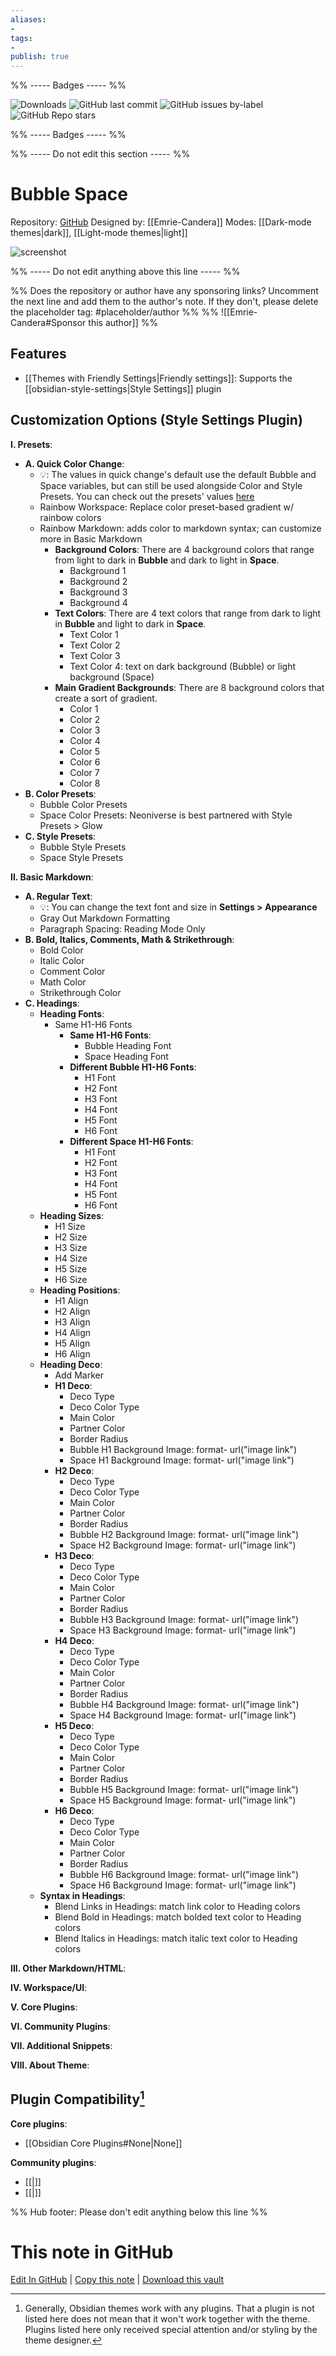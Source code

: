 ```yaml
---
aliases:
- 
tags: 
- 
publish: true
---
```


%% ----- Badges ----- %%

![Downloads](https://img.shields.io/badge/downloads-26209-573E7A?style=for-the-badge&logo=)
![GitHub last commit](https://img.shields.io/github/last-commit/Emrie-Candera/Bubble-Space-Theme?color=573E7A&label=last%20update&logo=github&style=for-the-badge)
![GitHub issues by-label](https://img.shields.io/github/issues/Emrie-Candera/Bubble-Space-Theme/help%20wanted?color=573E7A&logo=github&style=for-the-badge) 
![GitHub Repo stars](https://img.shields.io/github/stars/Emrie-Candera/Bubble-Space-Theme?color=573E7A&logo=github&style=for-the-badge)

%% ----- Badges ----- %%

%% ----- Do not edit this section ----- %%

# Bubble Space

Repository: [GitHub](https://github.com/Emrie-Candera/Bubble-Space-Theme)
Designed by: [[Emrie-Candera]]
Modes: [[Dark-mode themes|dark]], [[Light-mode themes|light]]



![screenshot](https://github.com/Emrie-Candera/Bubble-Space-Theme/raw/HEAD/screenshot.png)

%% ----- Do not edit anything above this line ----- %% 

%% Does the repository or author have any sponsoring links? Uncomment the next line and add them to the author's note. If they don't, please delete the placeholder tag: #placeholder/author %%
%% ![[Emrie-Candera#Sponsor this author]] %%


## Features

- [[Themes with Friendly Settings|Friendly settings]]: Supports the [[obsidian-style-settings|Style Settings]] plugin

## Customization Options (Style Settings Plugin) 

**I. Presets**: 
- **A. Quick Color Change**: 
    - 💡: The values in quick change's default use the default Bubble and Space variables, but can still be used alongside Color and Style Presets. You can check out the presets' values [here]()
    - Rainbow Workspace: Replace color preset-based gradient w/ rainbow colors
    - Rainbow Markdown: adds color to markdown syntax; can customize more in Basic Markdown
        - **Background Colors**: There are 4 background colors that range from light to dark in **Bubble** and dark to light in **Space**.
            - Background 1
            - Background 2
            - Background 3
            - Background 4
        - **Text Colors**: There are 4 text colors that range from dark to light in **Bubble** and light to dark in **Space**.
            - Text Color 1
            - Text Color 2
            - Text Color 3
            - Text Color 4: text on dark background (Bubble) or light background (Space)
        - **Main Gradient Backgrounds**: There are 8 background colors that create a sort of gradient.
            - Color 1
            - Color 2
            - Color 3
            - Color 4
            - Color 5
            - Color 6
            - Color 7
            - Color 8
- **B. Color Presets**: 
    - Bubble Color Presets
    - Space Color Presets: Neoniverse is best partnered with Style Presets > Glow
- **C. Style Presets**: 
    - Bubble Style Presets
    - Space Style Presets

**II. Basic Markdown**: 
- **A. Regular Text**: 
    - 💡: You can change the text font and size in **Settings > Appearance**
    - Gray Out Markdown Formatting
    - Paragraph Spacing: Reading Mode Only
- **B. Bold, Italics, Comments, Math & Strikethrough**: 
    - Bold Color
    - Italic Color
    - Comment Color
    - Math Color
    - Strikethrough Color
- **C. Headings**: 
    - **Heading Fonts**: 
        - Same H1-H6 Fonts
            - **Same H1-H6 Fonts**: 
                - Bubble Heading Font
                - Space Heading Font
            - **Different Bubble H1-H6 Fonts**: 
                - H1 Font
                - H2 Font
                - H3 Font
                - H4 Font
                - H5 Font
                - H6 Font
            - **Different Space H1-H6 Fonts**: 
                - H1 Font
                - H2 Font
                - H3 Font
                - H4 Font
                - H5 Font
                - H6 Font
    - **Heading Sizes**: 
        - H1 Size
        - H2 Size
        - H3 Size
        - H4 Size
        - H5 Size
        - H6 Size
    - **Heading Positions**: 
        - H1 Align
        - H2 Align
        - H3 Align
        - H4 Align
        - H5 Align
        - H6 Align
    - **Heading Deco**: 
        - Add Marker
        - **H1 Deco**: 
            - Deco Type
            - Deco Color Type
            - Main Color
            - Partner Color
            - Border Radius
            - Bubble H1 Background Image: format- url("image link")
            - Space H1 Background Image: format- url("image link")
        - **H2 Deco**: 
            - Deco Type
            - Deco Color Type
            - Main Color
            - Partner Color
            - Border Radius
            - Bubble H2 Background Image: format- url("image link")
            - Space H2 Background Image: format- url("image link")
        - **H3 Deco**: 
            - Deco Type
            - Deco Color Type
            - Main Color
            - Partner Color
            - Border Radius
            - Bubble H3 Background Image: format- url("image link")
            - Space H3 Background Image: format- url("image link")
        - **H4 Deco**: 
            - Deco Type
            - Deco Color Type
            - Main Color
            - Partner Color
            - Border Radius
            - Bubble H4 Background Image: format- url("image link")
            - Space H4 Background Image: format- url("image link")
        - **H5 Deco**: 
            - Deco Type
            - Deco Color Type
            - Main Color
            - Partner Color
            - Border Radius
            - Bubble H5 Background Image: format- url("image link")
            - Space H5 Background Image: format- url("image link")
        - **H6 Deco**: 
            - Deco Type
            - Deco Color Type
            - Main Color
            - Partner Color
            - Border Radius
            - Bubble H6 Background Image: format- url("image link")
            - Space H6 Background Image: format- url("image link")
    - **Syntax in Headings**: 
        - Blend Links in Headings: match link color to Heading colors
        - Blend Bold in Headings: match bolded text color to Heading colors
        - Blend Italics in Headings: match italic text color to Heading colors

**III. Other Markdown/HTML**: 

**IV. Workspace/UI**: 

**V. Core Plugins**: 

**VI. Community Plugins**: 

**VII. Additional Snippets**: 

**VIII. About Theme**: 

## Plugin Compatibility[^1]

**Core plugins**:
- [[Obsidian Core Plugins#None|None]]

**Community plugins**:
- [[<plugin-id>|<plugin-id>]]
- [[<plugin-id>|<plugin-id>]]

[^1]: Generally, Obsidian themes work with any plugins. That a plugin is not listed here does not mean that it won't work together with the theme. Plugins listed here only received special attention and/or styling by the theme designer.

%% Hub footer: Please don't edit anything below this line %%

# This note in GitHub

<span class="git-footer">[Edit In GitHub](https://github.dev/obsidian-community/obsidian-hub/blob/main/02%20-%20Community%20Expansions/02.05%20All%20Community%20Expansions/Themes/Bubble%20Space.md "git-hub-edit-note") | [Copy this note](https://raw.githubusercontent.com/obsidian-community/obsidian-hub/main/02%20-%20Community%20Expansions/02.05%20All%20Community%20Expansions/Themes/Bubble%20Space.md "git-hub-copy-note") | [Download this vault](https://github.com/obsidian-community/obsidian-hub/archive/refs/heads/main.zip "git-hub-download-vault") </span>
